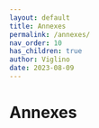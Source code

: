 ```yaml
---
layout: default
title: Annexes
permalink: /annexes/
nav_order: 10
has_children: true
author: Viglino
date: 2023-08-09
---
```

# Annexes
